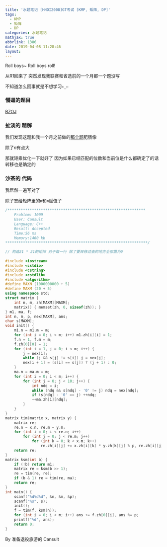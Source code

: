 ```yaml
---
title: '水题笔记 [HNOI2008]GT考试 [KMP, 矩阵, DP]'
tags:
  - KMP
  - 矩阵
  - DP
categories: 水题笔记
mathjax: true
abbrlink: 1386
date: 2019-04-08 11:28:46
layout:
---
```






Roll boys~ Roll boys roll!

从R1回来了 突然发现我联赛和省选前的一个月都一个题没写

不知道怎么回事就是不想学习`←_←`

<!--more-->

### 懵逼的题目

[BZOJ](https://lydsy.com/JudgeOnline/problem.php?id=1009)

### 扯淡的 题解

我们发现这题和我一个月之前做的[那个题](https://cansult.ga/28220.html)肥肠像

除了$n$有点大

那就矩乘优化一下就好了 因为如果已经匹配的位数和当前位是什么都确定了的话 转移也是确定的

### 沙茶的 代码

我居然一遍写对了

~~除了忘给矩阵里的`n`和`m`赋值了~~

```cpp
/**************************************************************
    Problem: 1009
    User: Cansult
    Language: C++
    Result: Accepted
    Time:56 ms
    Memory:1460 kb
****************************************************************/
 
// 构造21 * 21的矩阵 对于每一行 除了要转移过去的地方全部置为0 
 
#include <iostream>
#include <cstdio>
#include <cstring>
#include <cstdlib>
#include <algorithm>
#define MAXN (1000000000 + 5)
#define MAXM (20 + 5)
using namespace std;
struct matrix {
    int n, m, zh[MAXM][MAXM];
    matrix() { memset(zh, 0, sizeof(zh)); }
} m1, ma, f;
int n, m, p, nex[MAXM], ans;
char s[MAXM];
void init() {
    m1.n = m1.m = m;
    for (int i = 0; i < m; i++) m1.zh[i][i] = 1;
    f.n = 1, f.m = m;
    f.zh[0][0] = 1;
    for (int i = 1, j = 0; i < m; i++) {
        j = nex[i];
        while (j && s[j] != s[i]) j = nex[j]; 
        nex[i + 1] = (s[i] == s[j]) ? (j + 1) : 0;
    }
    ma.n = ma.m = m;
    for (int i = 0; i < m; i++) {
        for (int j = 0; j < 10; j++) {
            int ndq = i;
            while (ndq && s[ndq] - '0' != j) ndq = nex[ndq];
            if (s[ndq] - '0' == j) ++ndq;
            ++ma.zh[i][ndq];
        }
    }
}
matrix tim(matrix x, matrix y) {
    matrix re;
    re.n = x.n, re.m = y.m;
    for (int i = 0; i < re.n; i++)
        for (int j = 0; j < re.m; j++)
            for (int k = 0; k < x.m; k++)
                re.zh[i][j] += x.zh[i][k] * y.zh[k][j] % p, re.zh[i][j] %= p;
    return re;
}
matrix ksm(int b) {
    if (!b) return m1;
    matrix re = ksm(b >> 1);
    re = tim(re, re);
    if (b & 1) re = tim(re, ma);
    return re;
}
int main() {
    scanf("%d%d%d", &n, &m, &p);
    scanf("%s", s);
    init();
    f = tim(f, ksm(n));
    for (int i = 0; i < m; i++) ans += f.zh[0][i], ans %= p;
    printf("%d", ans);
    return 0;
}
```

By 准备退役旅游的 Cansult